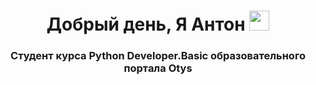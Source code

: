 <h1 align="center"> Добрый день, Я Антон
<img src="https://github.com/blackcater/blackcater/raw/main/images/Hi.gif" height="32"/></h1>
<h3 align="center">Студент курса Python Developer.Basic образовательного портала Otys </h3>
